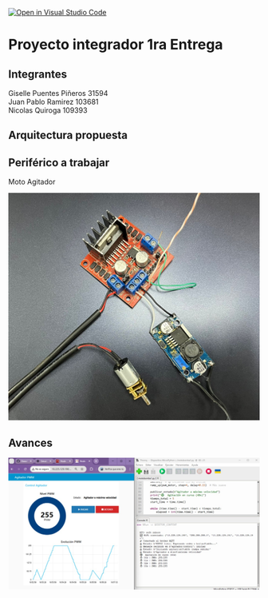 [![Open in Visual Studio Code](https://classroom.github.com/assets/open-in-vscode-2e0aaae1b6195c2367325f4f02e2d04e9abb55f0b24a779b69b11b9e10269abc.svg)](https://classroom.github.com/online_ide?assignment_repo_id=21147873&assignment_repo_type=AssignmentRepo)
# Proyecto integrador 1ra Entrega

## Integrantes

Giselle Puentes Piñeros 31594  
Juan Pablo Ramirez 103681  
Nicolas Quiroga 109393  

## Arquitectura propuesta



## Periférico a trabajar
Moto Agitador

![Periféricos del sistema](Perifericos.jpg)

## Avances

![Flujo del Proyecto 1](NoderedPoryecto1entrega.jpg)
<!-- Subir en una carpeta src los códigos que tienen hasta el momento y esta sección agregar lo que consideren necesario referente a sus avances. -->
